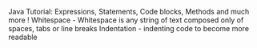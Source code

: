 Java Tutorial: Expressions, Statements, Code blocks, Methods and much more ! 
Whitespace
    - Whitespace is any string of text composed only of spaces, tabs or line breaks
Indentation
    - indenting code to become more readable 